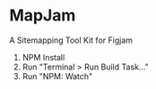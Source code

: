 # MapJam

A Sitemapping Tool Kit for Figjam





1) NPM Install
2) Run "Terminal > Run Build Task..."
3) Run "NPM: Watch"
